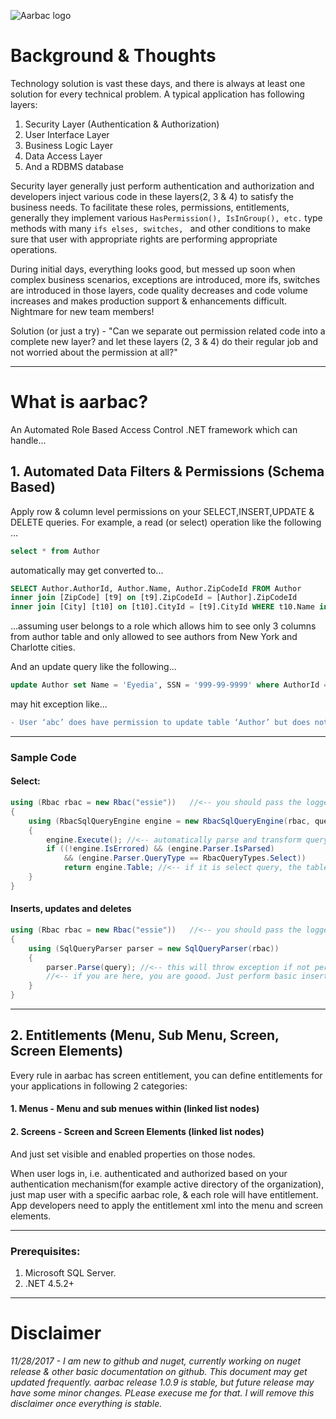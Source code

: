 ![Aarbac logo](https://github.com/eyedia/aarbac/blob/master/Eyedia.Aarbac.Framework/Graphics/rbac_128.png)

# Background & Thoughts
Technology solution is vast these days, and there is always at least one solution for every technical problem. A typical application has following layers:
1. Security Layer (Authentication & Authorization)
2. User Interface Layer
3. Business Logic Layer
4. Data Access Layer
5. And a RDBMS database

Security layer generally just perform authentication and authorization and developers inject various code in these layers(2, 3 & 4) to satisfy the business needs. To facilitate these roles, permissions, entitlements, generally they implement various ```HasPermission(), IsInGroup(), etc.``` type methods with many ```ifs elses, switches, ``` and other conditions to make sure that user with appropriate rights are performing appropriate operations.

During initial days, everything looks good, but messed up soon when complex business scenarios, exceptions are introduced, more ifs, switches are introduced in those layers, code quality decreases and code volume increases and makes production support & enhancements difficult. Nightmare for new team members! 

Solution (or just a try) - "Can we separate out permission related code into a complete new layer? and let these layers (2, 3 & 4) do their regular job and not worried about the permission at all?"

---
# What is aarbac?
An Automated Role Based Access Control .NET framework which can handle...

## 1. Automated Data Filters & Permissions (Schema Based)
Apply row & column level permissions on your SELECT,INSERT,UPDATE & DELETE queries. For example, a read (or select) operation like the following …

```sql
select * from Author
```
automatically may get converted to...

```sql
SELECT Author.AuthorId, Author.Name, Author.ZipCodeId FROM Author 
inner join [ZipCode] [t9] on [t9].ZipCodeId = [Author].ZipCodeId 
inner join [City] [t10] on [t10].CityId = [t9].CityId WHERE t10.Name in ('New York','Charlotte')
```

...assuming user belongs to a role which allows him to see only 3 columns from author table and only allowed to see authors from New York and Charlotte cities.

And an update query like the following...

```sql
update Author set Name = 'Eyedia', SSN = '999-99-9999' where AuthorId = 9999
```
may hit exception like...

```diff
- User ‘abc’ does have permission to update table ‘Author’ but does not have permission to update column ‘SSN’
```
---
### Sample Code
#### Select:
```cs
using (Rbac rbac = new Rbac("essie"))   //<-- you should pass the logged in user name from the context
{
    using (RbacSqlQueryEngine engine = new RbacSqlQueryEngine(rbac, query))
    {
        engine.Execute(); //<-- automatically parse and transform query based on role
        if ((!engine.IsErrored) && (engine.Parser.IsParsed) 
            && (engine.Parser.QueryType == RbacQueryTypes.Select))
            return engine.Table; //<-- if it is select query, the table will be loaded
    }
}
```
#### Inserts, updates and deletes
```cs
using (Rbac rbac = new Rbac("essie"))   //<-- you should pass the logged in user name from the context
{
    using (SqlQueryParser parser = new SqlQueryParser(rbac))
    {
        parser.Parse(query); //<-- this will throw exception if not permitted                   
        //<-- if you are here, you are goood. Just perform basic insert/update/delete here.
    }
}
```
---
## 2. Entitlements (Menu, Sub Menu, Screen, Screen Elements)
Every rule in aarbac has screen entitlement, you can define entitlements for your applications in following 2 categories:
#### 1. Menus - Menu and sub menues within (linked list nodes)
#### 2. Screens - Screen and Screen Elements (linked list nodes)

And just set visible and enabled properties on those nodes.

When user logs in, i.e. authenticated and authorized based on your authentication mechanism(for example active directory of the organization), just map user with a specific aarbac role, & each role will have entitlement. App developers need to apply the entitlement xml into the menu and screen elements.

---
### Prerequisites:
1. Microsoft SQL Server.
2. .NET 4.5.2+
---
# Disclaimer
*11/28/2017 - I am new to github and nuget, currently working on nuget release & other basic documentation on github. This document may get updated frequently. aarbac release 1.0.9 is stable, but future release may have some minor changes. PLease execuse me for that. I will remove this disclaimer once everything is stable.*
